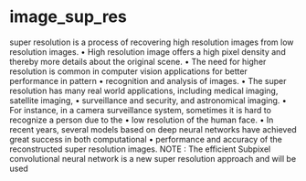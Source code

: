 # image_sup_res
super resolution is a process of recovering high resolution images from low resolution images. • High resolution image offers a high pixel density and thereby more details about the original 
scene. • The need for higher resolution is common in computer vision applications for better performance 
in pattern
• recognition and analysis of images. • The super resolution has many real world applications, including medical imaging, satellite 
imaging, • surveillance and security, and astronomical imaging. • For instance, in a camera surveillance system, sometimes it is hard to recognize a person due to 
the
• low resolution of the human face. • In recent years, several models based on deep neural networks have achieved great success in 
both computational • performance and accuracy of the reconstructed super resolution images.
NOTE : The efficient Subpixel convolutional neural network is a new super resolution approach and will be used
